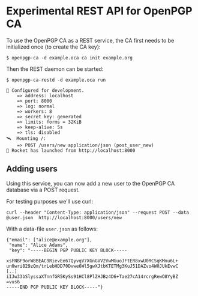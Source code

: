 # Experimental REST API for OpenPGP CA

To use the OpenPGP CA as a REST service, the CA first needs to be initialized
once (to create the CA key):

```
$ openpgp-ca -d example.oca ca init example.org
```

Then the REST daemon can be started:

```
$ openpgp-ca-restd -d example.oca run

🔧 Configured for development.
    => address: localhost
    => port: 8000
    => log: normal
    => workers: 8
    => secret key: generated
    => limits: forms = 32KiB
    => keep-alive: 5s
    => tls: disabled
🛰  Mounting /:
    => POST /users/new application/json (post_user_new)
🚀 Rocket has launched from http://localhost:8000
```

## Adding users

Using this service, you can now add a new user to the OpenPGP CA database
via a POST request.

For testing purposes we'll use curl:

```
curl --header "Content-Type: application/json" --request POST --data @user.json  http://localhost:8000/users/new
```

With a data-file `user.json` as follows:

```
{"email": ["alice@example.org"],
 "name": "Alice Adams",
 "key": "-----BEGIN PGP PUBLIC KEY BLOCK-----

xsFNBF9orW8BEAC9RievEe67QyvqV7XGnGVV2VwMGuoJFtER8xwU0RCSqKMnu6L+
un0wri829zQm/trLebHDD70Dvwe6Wl5gwXJtbKTETMg3KuJ51DAZvo4W0JUkEvwC
[..]
iIJw33bSlyssaXTnnfGR5KySs91HCl8PlZHJBz4D6+Tae27cA14rcrgRewO8YyBZ
=vus6
-----END PGP PUBLIC KEY BLOCK-----"}
```
